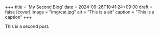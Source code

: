 +++
title = 'My Second Blog'
date = 2024-09-26T10:41:24+09:00
draft = false
[cover]
    image = "img/cat.jpg"
    alt = "This is a alt"
    caption = "This is a caption"
+++

This is a second post.